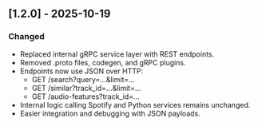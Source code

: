 ## [1.2.0] - 2025-10-19
### Changed
- Replaced internal gRPC service layer with REST endpoints.
- Removed .proto files, codegen, and gRPC plugins.
- Endpoints now use JSON over HTTP:
  - GET /search?query=...&limit=...
  - GET /similar?track_id=...&limit=...
  - GET /audio-features?track_id=...
- Internal logic calling Spotify and Python services remains unchanged.
- Easier integration and debugging with JSON payloads.
